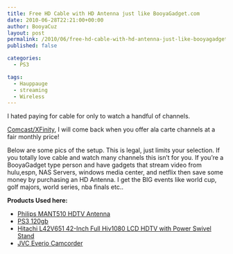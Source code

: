 ```yaml
---
title: Free HD Cable with HD Antenna just like BooyaGadget.com
date: 2010-06-28T22:21:00+00:00
author: BooyaCuz
layout: post
permalink: /2010/06/free-hd-cable-with-hd-antenna-just-like-booyagadget-com.html
published: false

categories:
  - PS3

tags:
  - Hauppauge
  - streaming
  - Wireless
---
```

I hated paying for cable for only to watch a handful of channels.
  
[Comcast/XFinity](http://www.comcast.com/customers/feedback/default.cspx), I will come back when you offer ala carte channels at a fair monthly price!

Below are some pics of the setup. This is legal, just limits your selection. If you totally love cable and watch many channels this isn&#8217;t for you. If you&#8217;re a BooyaGadget type person and have gadgets that stream video from hulu,espn, NAS Servers, windows media center, and netflix then save some money by purchasing an HD Antenna. I get the BIG events like world cup, golf majors, world series, nba finals etc..

**Products Used here:**
  
* [Philips MANT510 HDTV Antenna](http://www.amazon.com/gp/product/B000ES8EG0?ie=UTF8&tag=booya-20&linkCode=as2&camp=1789&creative=390957&creativeASIN=B000ES8EG0)
* [PS3 120gb](http://www.amazon.com/gp/redirect.html?ie=UTF8&location=http%3A%2F%2Fwww.amazon.com%2Fs%3Fie%3DUTF8%26ref_%3Dnb%5Fsb%5Fnoss%26field-keywords%3Dps3%2520120gb%26url%3Dsearch-alias%253Delectronics&tag=booya-20&linkCode=ur2&camp=1789&creative=390957)
* [Hitachi L42V651 42-Inch Full Hiv1080 LCD HDTV with Power Swivel Stand](http://www.amazon.com/gp/product/B000VX3P3A?ie=UTF8&tag=booya-20&linkCode=as2&camp=1789&creative=390957&creativeASIN=B000VX3P3A)
* [JVC Everio Camcorder](http://www.amazon.com/gp/redirect.html?ie=UTF8&location=http%3A%2F%2Fwww.amazon.com%2Fs%3Fie%3DUTF8%26ref_%3Dnb%5Fsb%5Fnoss%26field-keywords%3Djvc%2520everio%252030gb%2520hybrid%26url%3Dsearch-alias%253Daps&tag=booya-20&linkCode=ur2&camp=1789&creative=390957)
